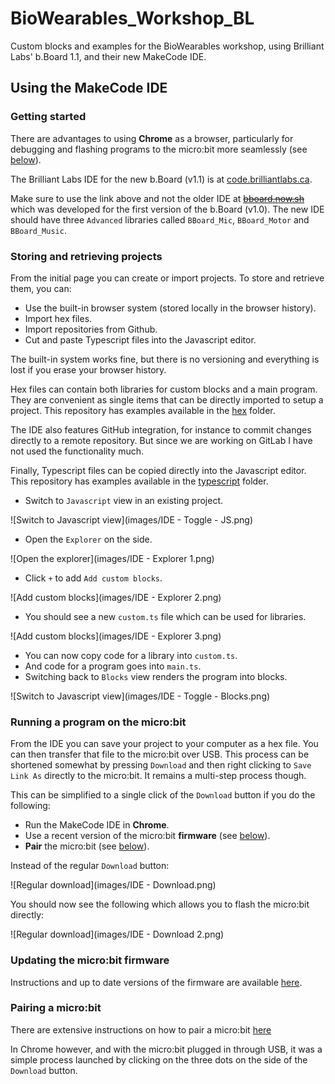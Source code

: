 # BioWearables_Workshop_BL

Custom blocks and examples for the BioWearables workshop, using Brilliant Labs' b.Board 1.1, and their new MakeCode IDE.

## Using the MakeCode IDE

### Getting started

There are advantages to using **Chrome** as a browser, particularly for debugging and flashing programs to the micro:bit more seamlessly (see [below](#recommended-browser)).

The Brilliant Labs IDE for the new b.Board (v1.1) is at [code.brilliantlabs.ca](https://code.brilliantlabs.ca).

Make sure to use the link above and not the older IDE at [~~bboard.now.sh~~](https://bboard.now.sh/) which was developed for the first version of the b.Board (v1.0). The new IDE should have three `Advanced` libraries called `BBoard_Mic`, `BBoard_Motor` and `BBoard_Music`.

### Storing and retrieving projects

From the initial page you can create or import projects. To store and retrieve them, you can:

- Use the built-in browser system (stored locally in the browser history).
- Import hex files.
- Import repositories from Github.
- Cut and paste Typescript files into the Javascript editor.

The built-in system works fine, but there is no versioning and everything is lost if you erase your browser history.

Hex files can contain both libraries for custom blocks and a main program. They are convenient as single items that can be directly imported to setup a project. This repository has examples available in the [hex](./hex/) folder.

The IDE also features GitHub integration, for instance to commit changes directly to a remote repository. But since we are working on GitLab I have not used the functionality much.

Finally, Typescript files can be copied directly into the Javascript editor. This repository has examples available in the [typescript](./typescript/) folder.

- Switch to `Javascript` view in an existing project.

![Switch to Javascript view](images/IDE - Toggle - JS.png)

- Open the `Explorer` on the side.

![Open the explorer](images/IDE - Explorer 1.png)

- Click `+` to add `Add custom blocks`.

![Add custom blocks](images/IDE - Explorer 2.png)

- You should see a new `custom.ts` file which can be used for libraries.

![Add custom blocks](images/IDE - Explorer 3.png)

- You can now copy code for a library into `custom.ts`.
- And code for a program goes into `main.ts`.
- Switching back to `Blocks` view renders the program into blocks.

![Switch to Javascript view](images/IDE - Toggle - Blocks.png)

### Running a program on the micro:bit

From the IDE you can save your project to your computer as a hex file. You can then transfer that file to the micro:bit over USB. This process can be shortened somewhat by pressing `Download` and then right clicking to `Save Link As` directly to the micro:bit. It remains a multi-step process though.

This can be simplified to a single click of the `Download` button if you do the following:

- Run the MakeCode IDE in **Chrome**.
- Use a recent version of the micro:bit **firmware** (see [below](#updating-the-microbit-firmware)).
- **Pair** the micro:bit (see [below](#pairing-a-microbit)).

Instead of the regular `Download` button:

![Regular download](images/IDE - Download.png)

You should now see the following which allows you to flash the micro:bit directly:

![Regular download](images/IDE - Download 2.png)

### Updating the micro:bit firmware

Instructions and up to date versions of the firmware are available [here](https://microbit.org/get-started/user-guide/firmware/).

### Pairing a micro:bit

There are extensive instructions on how to pair a micro:bit [here](https://makecode.microbit.org/v0/reference/bluetooth/bluetooth-pairing)

In Chrome however, and with the micro:bit plugged in through USB, it was a simple process launched by clicking on the three dots on the side of the `Download` button.
